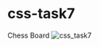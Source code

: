 # css-task7
Chess Board
![css_task7](https://user-images.githubusercontent.com/67648510/88322152-eb252280-cd3d-11ea-9c66-200810e775d3.png)
